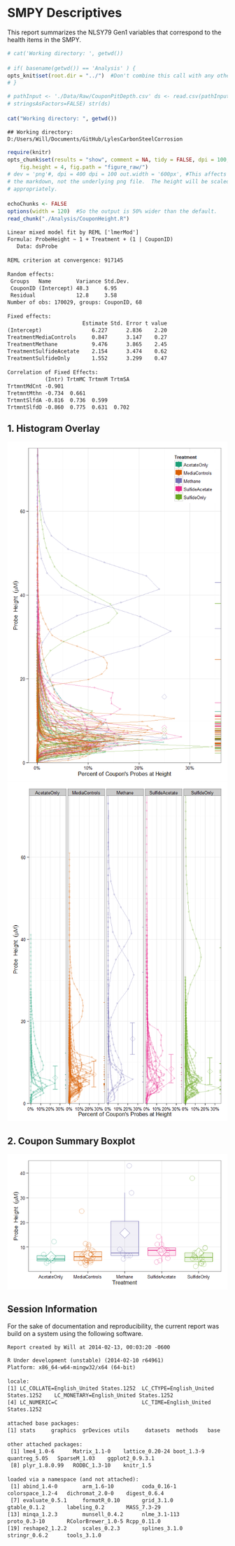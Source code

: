 SMPY Descriptives
=================================================
This report summarizes the NLSY79 Gen1 variables that correspond to the health items in the SMPY.

<!--  Set the working directory to the repository's base directory; this assumes the report is nested inside of only one directory.-->

```r
# cat('Working directory: ', getwd())

# if( basename(getwd()) == 'Analysis' ) {
opts_knit$set(root.dir = "../")  #Don't combine this call with any other chunk -especially one that uses file paths.
# }
```


<!-- Set the report-wide options, and point to the external code file. -->

```r
# pathInput <- './Data/Raw/CouponPitDepth.csv' ds <- read.csv(pathInput,
# stringsAsFactors=FALSE) str(ds)

cat("Working directory: ", getwd())
```

```
## Working directory:  D:/Users/Will/Documents/GitHub/LylesCarbonSteelCorrosion
```

```r
require(knitr)
opts_chunk$set(results = "show", comment = NA, tidy = FALSE, dpi = 100, fig.width = 6.5, 
    fig.height = 4, fig.path = "figure_raw/")
# dev = 'png'#, dpi = 400 dpi = 100 out.width = '600px', #This affects only
# the markdown, not the underlying png file.  The height will be scaled
# appropriately.

echoChunks <- FALSE
options(width = 120)  #So the output is 50% wider than the default.
read_chunk("./Analysis/CouponHeight.R")
```

<!-- Load the packages.  Suppress the output when loading packages. --> 



<!-- Load any Global functions and variables declared in the R file.  Suppress the output. --> 



<!-- Declare any global functions specific to a Rmd output.  Suppress the output. --> 



<!-- Load the datasets.   -->



<!-- Tweak the datasets.   -->

```
Linear mixed model fit by REML ['lmerMod']
Formula: ProbeHeight ~ 1 + Treatment + (1 | CouponID) 
   Data: dsProbe 

REML criterion at convergence: 917145 

Random effects:
 Groups   Name        Variance Std.Dev.
 CouponID (Intercept) 48.3     6.95    
 Residual             12.8     3.58    
Number of obs: 170029, groups: CouponID, 68

Fixed effects:
                        Estimate Std. Error t value
(Intercept)                6.227      2.836    2.20
TreatmentMediaControls     0.847      3.147    0.27
TreatmentMethane           9.476      3.865    2.45
TreatmentSulfideAcetate    2.154      3.474    0.62
TreatmentSulfideOnly       1.552      3.299    0.47

Correlation of Fixed Effects:
            (Intr) TrtmMC TrtmnM TrtmSA
TrtmntMdCnt -0.901                     
TretmntMthn -0.734  0.661              
TrtmntSlfdA -0.816  0.736  0.599       
TrtmntSlfdO -0.860  0.775  0.631  0.702
```


## 1. Histogram Overlay
![plot of chunk HistogramOverlay](figure_raw/HistogramOverlay1.png) ![plot of chunk HistogramOverlay](figure_raw/HistogramOverlay2.png) 


## 2. Coupon Summary Boxplot
![plot of chunk CouponSummaryBoxplot](figure_raw/CouponSummaryBoxplot.png) 


## Session Information
For the sake of documentation and reproducibility, the current report was build on a system using the following software.


```
Report created by Will at 2014-02-13, 00:03:20 -0600
```

```
R Under development (unstable) (2014-02-10 r64961)
Platform: x86_64-w64-mingw32/x64 (64-bit)

locale:
[1] LC_COLLATE=English_United States.1252  LC_CTYPE=English_United States.1252    LC_MONETARY=English_United States.1252
[4] LC_NUMERIC=C                           LC_TIME=English_United States.1252    

attached base packages:
[1] stats     graphics  grDevices utils     datasets  methods   base     

other attached packages:
 [1] lme4_1.0-6      Matrix_1.1-0    lattice_0.20-24 boot_1.3-9      quantreg_5.05   SparseM_1.03    ggplot2_0.9.3.1
 [8] plyr_1.8.0.99   RODBC_1.3-10    knitr_1.5      

loaded via a namespace (and not attached):
 [1] abind_1.4-0        arm_1.6-10         coda_0.16-1        colorspace_1.2-4   dichromat_2.0-0    digest_0.6.4      
 [7] evaluate_0.5.1     formatR_0.10       grid_3.1.0         gtable_0.1.2       labeling_0.2       MASS_7.3-29       
[13] minqa_1.2.3        munsell_0.4.2      nlme_3.1-113       proto_0.3-10       RColorBrewer_1.0-5 Rcpp_0.11.0       
[19] reshape2_1.2.2     scales_0.2.3       splines_3.1.0      stringr_0.6.2      tools_3.1.0       
```

